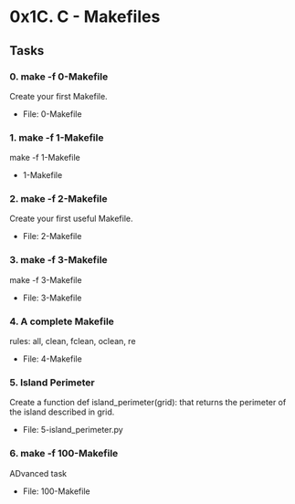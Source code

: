 # 0x1C. C - Makefiles

## Tasks

### 0. make -f 0-Makefile
Create your first Makefile.
* File: 0-Makefile

### 1. make -f 1-Makefile
make -f 1-Makefile
* 1-Makefile

### 2. make -f 2-Makefile
Create your first useful Makefile.
* File: 2-Makefile

### 3. make -f 3-Makefile
make -f 3-Makefile
* File: 3-Makefile

### 4. A complete Makefile
rules: all, clean, fclean, oclean, re
* File: 4-Makefile

### 5. Island Perimeter
Create a function def island_perimeter(grid): that returns the perimeter of the island described in grid.
* File: 5-island_perimeter.py

### 6. make -f 100-Makefile
ADvanced task
* File: 100-Makefile